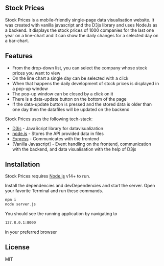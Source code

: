 ## Stock Prices

Stock Prices is a mobile-friendly single-page data visualisation website. It was created with vanilla javascript and the D3js library and uses NodeJs as a backend. It displays the stock prices of 1000 companies for the last one year on a line-chart and it can show the daily changes for a selected day on a bar-chart.

## Features

- From the drop-down list, you can select the company whose stock prices you want to view
- On the line chart a single day can be selected with a click
- When that happens the daily development of stock prices is displayed in a pop-up window
- The pop-up window can be closed by a click on it
- There is a data-update button on the bottom of the page
- If the data-update button is pressed and the stored data is older than one day then the datafiles will be updated on the backend

Stock Prices uses the following tech-stack:

- [D3js](https://d3js.org/) - JavaScript library for datavisualization
- [node.js](https://nodejs.org/en/) - Stores the API provided data in files
- [Express](https://expressjs.com/) - Communicates with the frontend
- [Vanilla Javascript] - Event handling on the frontend, communication with the backend, and data visualisation with the help of D3js

## Installation

Stock Prices requires [Node.js](https://nodejs.org/) v14+ to run.

Install the dependencies and devDependencies and start the server.
Open your favorite Terminal and run these commands.

```sh
npm i
node server.js
```

You should see the running application by navigating to

```sh
127.0.0.1:8000
```

in your preferred browser

## License

MIT
